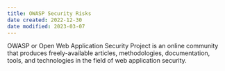 ```yaml
---
title: OWASP Security Risks
date created: 2022-12-30
date modified: 2023-03-07
---
```


OWASP or Open Web Application Security Project is an online community that produces freely-available articles, methodologies, documentation, tools, and technologies in the field of web application security.
